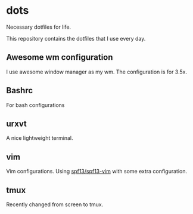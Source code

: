 # dots
Necessary dotfiles for life.

This repository contains the dotfiles that I use every day. 

## Awesome wm configuration
I use awesome window manager as my wm. The configuration is for 3.5x.

## Bashrc
For bash configurations

## urxvt
A nice lightweight terminal.

## vim
Vim configurations. Using [spf13/spf13-vim](https://www.github.com/spf13/spf13-vim/) with some extra configuration.

## tmux
Recently changed from screen to tmux.

